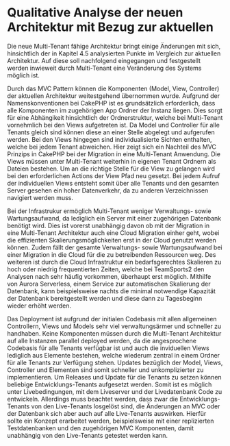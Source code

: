 # Qualitative Analyse der neuen Architektur mit Bezug zur aktuellen

Die neue Multi-Tenant fähige Architektur bringt einige Änderungen mit sich, hinsichtlich der in Kapitel 4.5 analysierten Punkte im Vergleich zur aktuellen Architektur.
Auf diese soll nachfolgend eingegangen und festgestellt werden inwieweit durch Multi-Tenant eine Veränderung des Systems möglich ist. 

Durch das MVC Pattern können die Komponenten (Model, View, Controller) der aktuellen Architektur weitestgehend übernommen wurde. Aufgrund der Namenskonventionen bei CakePHP ist es grundsätzlich erforderlich, dass alle Komponenten im zugehörigen App Ordner der Instanz liegen. Dies sorgt für eine Abhängikeit hinsichtlich der Ordnerstruktur, welche bei Multi-Tenant vornehmlich bei den Views aufgetreten ist. Da Model und Controller für alle Tenants gleich sind können diese an einer Stelle abgelegt und aufgerufen werden. Bei den Views hingegen sind individualisierte Sichten enthalten, welche bei jedem Tenant abweichen. Hier zeigt sich ein Nachteil des MVC Prinzips in CakePHP bei der Migration in eine Multi-Tenant Anwendung. Die Views müssen unter Multi-Tenant weiterhin in eigenen Tenant Ordnern als Dateien bestehen. Um an die richtige Stelle für die View zu gelangen wird bei den erforderlichen Actions der View Pfad neu gesetzt. Bei jedem Aufruf der individuellen Views entsteht somit über alle Tenants und den gesamten Server gesehen ein hoher Datenverkehr, da zu anderen Verzeichnissen navigiert werden muss.

Bei der Infrastrukur ermöglich Multi-Tenant weniger Verwaltungs- sowie Wartungsaufwand, da lediglich ein Server mit einer zugehörigen Datenbank benötigt wird. Dies ist vorerst unabhängig davon ob mit der Migration in eine Multi-Tenant Architektur auch eine Cloud Migration einher geht, wobei die effizienten Skalierungsmöglichkeiten erst in der Cloud genutzt werden können. Zudem fällt der gesamte Verwaltungs- sowie Wartungsaufwand bei einer Migration in die Cloud für die zu betreibenden Ressourcen weg. Des weiteren ist durch die Cloud Infrastruktur ein bedarfsgerechtes Skalieren zu hoch oder niedrig frequentierten Zeiten, welche bei TeamSports2 den Analysen nach sehr häufig vorkommen, überhaupt erst möglich. Mithilfe von Aurora Serverless, einem Service zur automatischen Skalierung der Datenbank, kann beispielsweise nachts die minimal notwendige Kapazität der Datenbank bereitgestellt werden und diese dann zu Tagesbeginn wieder erhöht werden.

Das Deployment ist aufgrund der initialen Codebasis mit allen allgemeinen Controllern, Views und Models sehr viel verwaltungsärmer und schneller zu handhaben. Keine Komponenten müssen durch die Multi-Tenant Architektur auf alle Instanzen parallel deployed werden, da die angesprochene Codebasis für alle Tenants verfügbar ist und auch die inviduellen Views lediglich aus Elemente bestehen, welche wiederum zentral in einem Ordner für alle Tenants zur Verfügung stehen. Updates bezüglich der Model, Views, Controller und Elementen sind somit schneller und unkomplizierter zu implementieren.
Um Releases und Update für die Tenants zu setzen können beliebige Entwicklungs-Tenants aufgesetzt werden. Somit ist es möglich unter Livebedingungen, mit dem Liveserver und der Livedatenbank Code zu entwickeln. Allerdings muss beachtet werden, dass zwar die Entwicklungs-Tenants von den Live-Tenants losgelöst sind, die Änderungen an MVC oder der Datenbank sich aber auch auf alle Live-Tenants auswirken. Hierfür sollte ein Konzept erarbeitet werden, beispielsweise mit einer replizierten Testdatenbanken und den zugehörigen MVC Komponenten, damit unabhängig von den Live-Tenants getestet werden kann.

